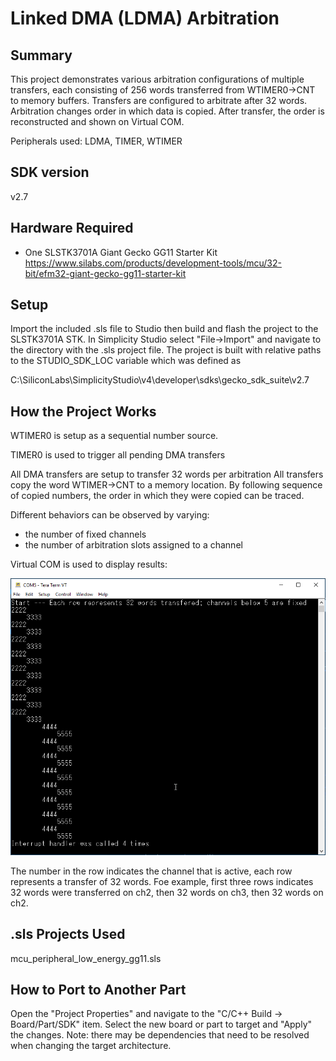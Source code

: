 # Linked DMA (LDMA) Arbitration #

## Summary ##

This project demonstrates various arbitration configurations of multiple transfers, each consisting of 256 words transferred from WTIMER0→CNT to memory buffers. Transfers are configured to arbitrate after 32 words. Arbitration changes order in which data is copied. After transfer, the order is reconstructed and shown on Virtual COM.

Peripherals used: LDMA, TIMER, WTIMER

## SDK version ##

v2.7

## Hardware Required ##

- One SLSTK3701A Giant Gecko GG11 Starter Kit
<https://www.silabs.com/products/development-tools/mcu/32-bit/efm32-giant-gecko-gg11-starter-kit>

## Setup ##

Import the included .sls file to Studio then build and flash the project to the SLSTK3701A STK.
In Simplicity Studio select "File->Import" and navigate to the directory with the .sls project file.
The project is built with relative paths to the STUDIO_SDK_LOC variable which was defined as

C:\SiliconLabs\SimplicityStudio\v4\developer\sdks\gecko_sdk_suite\v2.7

## How the Project Works ##

WTIMER0 is setup as a sequential number source.

TIMER0 is used to trigger all pending DMA transfers

All DMA transfers are setup to transfer 32 words per arbitration
All transfers copy the word WTIMER->CNT to a memory location.
By following sequence of copied numbers, the order in which
they were copied can be traced.

Different behaviors can be observed by varying:

- the number of fixed channels
- the number of arbitration slots assigned to a channel

Virtual COM is used to display results:

![VCOM output when running the example](mcu_peripheral_ldma_vcom_output.png)

The number in the row indicates the channel that is active, each row represents a transfer of 32 words.  Foe example, first three rows indicates 32 words were transferred on ch2, then 32  words on ch3, then 32 words on ch2.

## .sls Projects Used ##

mcu_peripheral_low_energy_gg11.sls

## How to Port to Another Part ##

Open the "Project Properties" and navigate to the "C/C++ Build -> Board/Part/SDK" item.  Select the new board or part to target and "Apply" the changes.  Note: there may be dependencies that need to be resolved when changing the target architecture.
